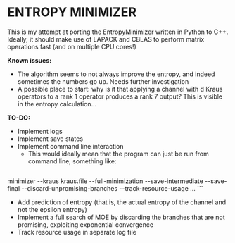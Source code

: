 # ENTROPY MINIMIZER

This is my attempt at porting the EntropyMinimizer written in Python to C++.
Ideally, it should make use of LAPACK and CBLAS to perform matrix operations fast (and on multiple CPU cores!)

**Known issues:**
- The algorithm seems to not always improve the entropy, and indeed sometimes the numbers go up. Needs further investigation
- A possible place to start: why is it that applying a channel with d Kraus operators to a rank 1 operator produces a rank 7 output? This is visible in the entropy calculation...

**TO-DO:**
- Implement logs
- Implement save states
- Implement command line interaction
    - This would ideally mean that the program can just be run from command line, something like:
    ```
minimizer --kraus kraus.file --full-minimization --save-intermediate --save-final --discard-unpromising-branches --track-resource-usage ...
    ```
- Add prediction of entropy (that is, the actual entropy of the channel and not the epsilon entropy)
- Implement a full search of MOE by discarding the branches that are not promising, exploiting exponential convergence
- Track resource usage in separate log file

